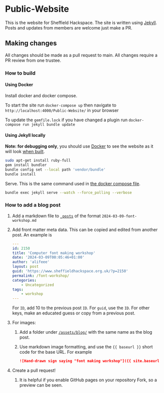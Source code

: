 # Public-Website

This is the website for Sheffield Hackspace. The site is written using [Jekyll](https://jekyllrb.com/). Posts and updates from members are welcome just make a PR.

## Making changes

All changes should be made as a pull request to main. All changes require a PR review from one trustee.

### How to build

#### Using Docker

Install docker and docker compose.

To start the site run `docker-compose up` then navigate to `http://localhost:4000/Public-Website/` in your browser

To update the `gemfile.lock` if you have changed a plugin run `docker-compose run jekyll bundle update`

#### Using Jekyll locally

**Note: for debugging only**, you should use [Docker](#using-docker) to see the website as it will look [when built](./.github/workflows/build-and-deploy.yml).

```bash
sudo apt-get install ruby-full
gem install bundler
bundle config set --local path 'vendor/bundle'
bundle install
```

Serve. This is the same command used in [the docker compose file](./docker-compose.yml).

```bash
bundle exec jekyll serve --watch --force_polling --verbose
```

### How to add a blog post

1. Add a markdown file to [`_posts`](./_posts/) of the format `2024-03-09-font-workshop.md`
2. Add front matter meta data. This can be copied and edited from another post. An example is

    ```yaml
    ---
    id: 2150
    title: 'Computer font making workshop'
    date: '2024-03-09T00:05:46+01:00'
    author: 'alifeee'
    layout: post
    guid: 'https://www.sheffieldhackspace.org.uk/?p=2150'
    permalink: /font-workshop/
    categories:
        - Uncategorized
    tags:
        - workshop
    ---
    ```

    For `ID`, add 10 to the previous post `ID`. For `guid`, use the `ID`. For other keys, make an educated guess or copy from a previous post.

3. For images:

    1. Add a folder under [`/assets/blog/`](./assets/blog/) with the same name as the blog post.
    2. Use markdown image formatting, and use the `{{ baseurl }}` short code for the base URL. For example

       ```md
       ![Hand-drawn sign saying "font making workshop"]({{ site.baseurl }}/assets/blog/2024-03-09-font-workshop/workshop-sign.jpg)
       ```

4. Create a pull request!

    1. It is helpful if you enable GitHub pages on your repository Fork, so a preview can be seen.
